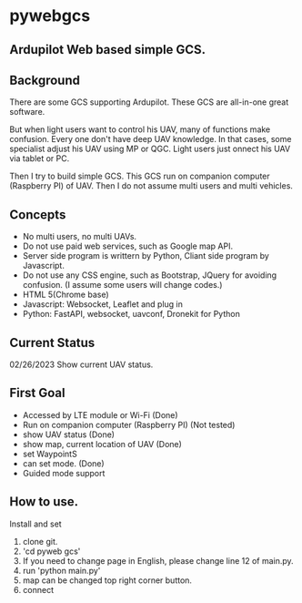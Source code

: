 # pywebgcs
## Ardupilot Web based simple GCS.

## Background
There are some GCS supporting Ardupilot.
These GCS are all-in-one great software.

But when light users want to control his UAV, many of functions make confusion. Every one don't have deep UAV knowledge.
In that cases, some specialist adjust his UAV using MP or QGC.
Light users just onnect his UAV via tablet or PC.

Then I try to build simple GCS.
This GCS run on companion computer (Raspberry PI) of UAV.
Then I do not assume multi users and multi vehicles.

## Concepts
- No multi users, no multi UAVs.
- Do not use paid web services, such as Google map API.
- Server side program is writtern by Python, Cliant side program by Javascript.
- Do not use any CSS engine, such as Bootstrap, JQuery for avoiding confusion. (I assume some users will change codes.)
- HTML 5(Chrome base)
- Javascript: Websocket, Leaflet and plug in
- Python: FastAPI, websocket, uavconf, Dronekit for Python

## Current Status
02/26/2023 Show current UAV status.

## First Goal
- Accessed by LTE module or Wi-Fi (Done)
- Run on companion computer (Raspberry PI) (Not tested)
- show UAV status (Done)
- show map, current location of UAV (Done)
- set WaypointS
- can set mode. (Done)
- Guided mode support

## How to use.
Install and set
1. clone git.
2. 'cd pyweb gcs' 
3. If you need to change page in English, please change line 12 of main.py.
4. run 'python main.py'
5. map can be changed top right corner button.
6. connect


